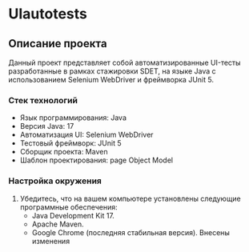# UIautotests
## Описание проекта

Данный проект представляет собой автоматизированные UI-тесты разработанные в рамках стажировки SDET, на языке Java с использованием Selenium WebDriver и фреймворка JUnit 5.

### Стек технологий

- Язык программирования: Java
- Версия Java: 17
- Автоматизация UI: Selenium WebDriver
- Тестовый фреймворк: JUnit 5
- Сборщик проекта: Maven
- Шаблон проектирования: page Object Model

### Настройка окружения

1. Убедитесь, что на вашем компьютере установлены следующие программные обеспечения:
    - Java Development Kit  17.
    - Apache Maven.
    - Google Chrome (последняя стабильная версия).
Внесены изменения

